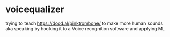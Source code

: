 # voicequalizer

trying to teach https://dood.al/pinktrombone/ to make more human sounds aka speaking by hooking it to a Voice recognition software and applying ML
